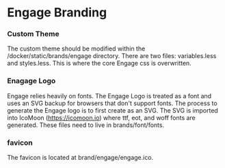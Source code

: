 # Engage Branding

### Custom Theme
The custom theme should be modified within the /docker/static/brands/engage directory. There are two files: variables.less and styles.less. This is where the core Engage css is overwritten.

### Enagage Logo
Engage relies heavily on fonts. The Engage Logo is treated as a font and uses an SVG backup for browsers that don't support fonts. The process to generate the Engage logo is to first create as an SVG.  The SVG is imported into IcoMoon (https://icomoon.io) where ttf, eot, and woff fonts are generated. These files need to live in brands/font/fonts.  

### favicon
The favicon is located at brand/engage/engage.ico.
